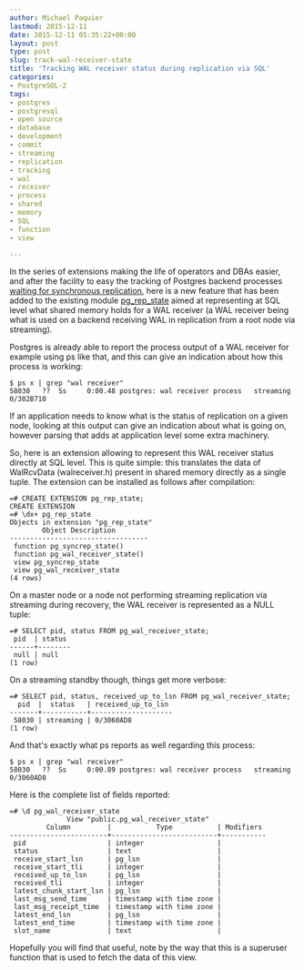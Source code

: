 ```yaml
---
author: Michael Paquier
lastmod: 2015-12-11
date: 2015-12-11 05:35:22+00:00
layout: post
type: post
slug: track-wal-receiver-state
title: 'Tracking WAL receiver status during replication via SQL'
categories:
- PostgreSQL-2
tags:
- postgres
- postgresql
- open source
- database
- development
- commit
- streaming
- replication
- tracking
- wal
- receiver
- process
- shared
- memory
- SQL
- function
- view

---
```


In the series of extensions making the life of operators and DBAs easier,
and after the facility to easy the tracking of Postgres backend processes
[waiting for synchronous replication](/postgresql-2/track-commit-synchronous/),
here is a new feature that has been added to the existing module
[pg\_rep\_state](https://github.com/michaelpq/pg_plugins/tree/master/pg_rep_state)
aimed at representing at SQL level what shared memory holds for a WAL
receiver (a WAL receiver being what is used on a backend receiving WAL
in replication from a root node via streaming).

Postgres is already able to report the process output of a WAL receiver for
example using ps like that, and this can give an indication about how this
process is working:

    $ ps x | grep "wal receiver"
    58030   ??  Ss     0:00.48 postgres: wal receiver process   streaming 0/302B710

If an application needs to know what is the status of replication on a
given node, looking at this output can give an indication about what is
going on, however parsing that adds at application level some extra
machinery.

So, here is an extension allowing to represent this WAL receiver status
directly at SQL level. This is quite simple: this translates the data
of WalRcvData (walreceiver.h) present in shared memory directly as a
single tuple. The extension can be installed as follows after compilation:

    =# CREATE EXTENSION pg_rep_state;
    CREATE EXTENSION
    =# \dx+ pg_rep_state
    Objects in extension "pg_rep_state"
            Object Description
    ----------------------------------
     function pg_syncrep_state()
     function pg_wal_receiver_state()
     view pg_syncrep_state
     view pg_wal_receiver_state
    (4 rows)

On a master node or a node not performing streaming replication via
streaming during recovery, the WAL receiver is represented as a NULL
tuple:

    =# SELECT pid, status FROM pg_wal_receiver_state;
     pid  | status
    ------+--------
     null | null
    (1 row)

On a streaming standby though, things get more verbose:

    =# SELECT pid, status, received_up_to_lsn FROM pg_wal_receiver_state;
      pid  |  status   | received_up_to_lsn
    -------+-----------+--------------------
     58030 | streaming | 0/3060AD8
    (1 row)

And that's exactly what ps reports as well regarding this process:

    $ ps x | grep "wal receiver"
    58030   ??  Ss     0:00.89 postgres: wal receiver process   streaming 0/3060AD8

Here is the complete list of fields reported:

    =# \d pg_wal_receiver_state
                  View "public.pg_wal_receiver_state"
             Column         |           Type           | Modifiers
    ------------------------+--------------------------+-----------
     pid                    | integer                  |
     status                 | text                     |
     receive_start_lsn      | pg_lsn                   |
     receive_start_tli      | integer                  |
     received_up_to_lsn     | pg_lsn                   |
     received_tli           | integer                  |
     latest_chunk_start_lsn | pg_lsn                   |
     last_msg_send_time     | timestamp with time zone |
     last_msg_receipt_time  | timestamp with time zone |
     latest_end_lsn         | pg_lsn                   |
     latest_end_time        | timestamp with time zone |
     slot_name              | text                     |

Hopefully you will find that useful, note by the way that this is a
superuser function that is used to fetch the data of this view.
